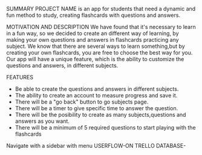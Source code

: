 SUMMARY
PROJECT NAME is an app for students that need a dynamic and fun method to study, creating flashcards with questions and answers. 

MOTIVATION AND DESCRIPTION
We have found that it's necessary to learn in a fun way, so we decided to create an different way of learning, by making your own questions and answers in flashcards practicing any subject.
We know that there are several ways to learn something,but by creating your own flashcards, you are free to choose the best way for you.
Our app will have a unique feature, which is the ability to customize the questions and answers, in different subjects.

FEATURES
- Be able to create the questions and answers in different subjects.
- The ability to create an account to measure progress and save it.
- There will be a "go back" button to go subjects page.
- There will be a timer to give specific time to answer the question.
- There will be the posibility to create as many subjects,questions and answers as you want.
- There will be a minimum of 5 required questions to start playing with the flashcards

Navigate with a sidebar with menu
USERFLOW-ON TRELLO
DATABASE-